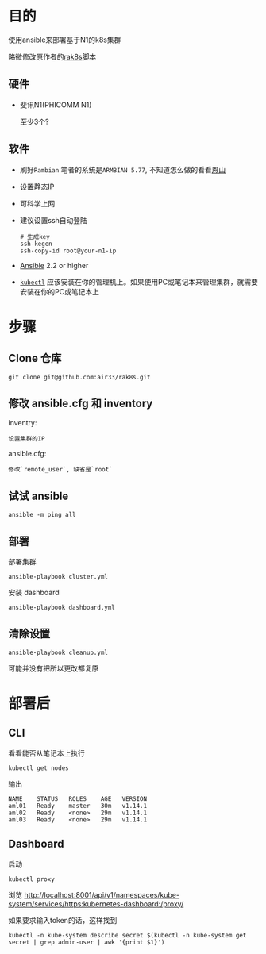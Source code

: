 # 目的

使用ansible来部署基于N1的k8s集群

略微修改原作者的[rak8s](https://github.com/rak8s/rak8s)脚本

## 硬件

* 斐讯N1(PHICOMM N1)

    至少3个?

## 软件

* 刷好`Rambian`
    笔者的系统是`ARMBIAN 5.77`, 不知道怎么做的看看[恩山](https://www.right.com.cn/forum/forum-158-1.html)

* 设置静态IP

* 可科学上网

* 建议设置ssh自动登陆

    ```
    # 生成key
    ssh-kegen
    ssh-copy-id root@your-n1-ip
    ```

* [Ansible](http://docs.ansible.com/ansible/latest/intro_installation.html) 2.2 or higher

* [`kubectl`](https://kubernetes.io/docs/tasks/tools/install-kubectl/) 应该安装在你的管理机上。如果使用PC或笔记本来管理集群，就需要安装在你的PC或笔记本上

# 步骤

## Clone 仓库

```
git clone git@github.com:air33/rak8s.git
```

## 修改 ansible.cfg 和 inventory

inventry:

    设置集群的IP

ansible.cfg:

    修改`remote_user`, 缺省是`root`

## 试试 ansible

```
ansible -m ping all
```

## 部署

部署集群

```
ansible-playbook cluster.yml
```

安装 dashboard

```
ansible-playbook dashboard.yml
```

## 清除设置


```
ansible-playbook cleanup.yml
```

可能并没有把所以更改都复原

# 部署后

## CLI

看看能否从笔记本上执行

```
kubectl get nodes
```

输出

```
NAME    STATUS   ROLES    AGE   VERSION
aml01   Ready    master   30m   v1.14.1
aml02   Ready    <none>   29m   v1.14.1
aml03   Ready    <none>   29m   v1.14.1
```

## Dashboard

启动

```
kubectl proxy
```

浏览
[http://localhost:8001/api/v1/namespaces/kube-system/services/https:kubernetes-dashboard:/proxy/](http://localhost:8001/api/v1/namespaces/kube-system/services/https:kubernetes-dashboard:/proxy/)


如果要求输入token的话，这样找到

```
kubectl -n kube-system describe secret $(kubectl -n kube-system get secret | grep admin-user | awk '{print $1}')
```
